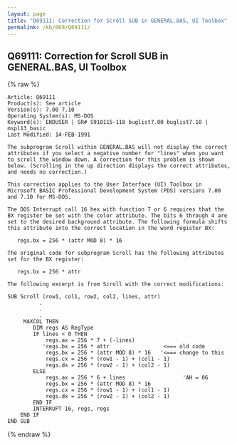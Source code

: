 ```yaml
---
layout: page
title: "Q69111: Correction for Scroll SUB in GENERAL.BAS, UI Toolbox"
permalink: /kb/069/Q69111/
---
```


## Q69111: Correction for Scroll SUB in GENERAL.BAS, UI Toolbox

{% raw %}

	Article: Q69111
	Product(s): See article
	Version(s): 7.00 7.10
	Operating System(s): MS-DOS
	Keyword(s): ENDUSER | SR# S910115-118 buglist7.00 buglist7.10 | mspl13_basic
	Last Modified: 14-FEB-1991
	
	The subprogram Scroll within GENERAL.BAS will not display the correct
	attributes if you select a negative number for "lines" when you want
	to scroll the window down. A correction for this problem is shown
	below. (Scrolling in the up direction displays the correct attributes,
	and needs no correction.)
	
	This correction applies to the User Interface (UI) Toolbox in
	Microsoft BASIC Professional Development System (PDS) versions 7.00
	and 7.10 for MS-DOS.
	
	The DOS Interrupt call 16 hex with function 7 or 6 requires that the
	BX register be set with the color attribute. The bits 6 through 4 are
	set to the desired background attribute. The following formula shifts
	this attribute into the correct location in the word register BX:
	
	   regs.bx = 256 * (attr MOD 8) * 16
	
	The original code for subprogram Scroll has the following attributes
	set for the BX register:
	
	   regs.bx = 256 * attr
	
	The following excerpt is from Scroll with the correct modifications:
	
	SUB Scroll (row1, col1, row2, col2, lines, attr)
	          .
	          .
	          .
	     MAXCOL THEN
	        DIM regs AS RegType
	        IF lines < 0 THEN
	            regs.ax = 256 * 7 + (-lines)
	           'regs.bx = 256 * attr                 <=== old code
	            regs.bx = 256 * (attr MOD 8) * 16   '<=== change to this
	            regs.cx = 256 * (row1 - 1) + (col1 - 1)
	            regs.dx = 256 * (row2 - 1) + (col2 - 1)
	        ELSE
	            regs.ax = 256 * 6 + lines                  'AH = 06
	            regs.bx = 256 * (attr MOD 8) * 16
	            regs.cx = 256 * (row1 - 1) + (col1 - 1)
	            regs.dx = 256 * (row2 - 1) + (col2 - 1)
	        END IF
	        INTERRUPT 16, regs, regs
	    END IF
	END SUB

{% endraw %}
